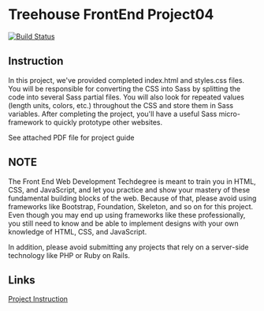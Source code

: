 # Treehouse FrontEnd Project04

[![Build Status](https://travis-ci.com/As-12/Treehouse-FEWD.svg?branch=Project04)](https://travis-ci.com/As-12/Treehouse-FEWD)

## Instruction
In this project, we've provided completed index.html and styles.css files. You will be responsible for converting the CSS into Sass by splitting the code into several Sass partial files. You will also look for repeated values (length units, colors, etc.) throughout the CSS and store them in Sass variables. After completing the project, you'll have a useful Sass micro-framework to quickly prototype other websites.

See attached PDF file for project guide

## NOTE
The Front End Web Development Techdegree is meant to train you in HTML, CSS, and JavaScript, and let you practice and show your mastery of these fundamental building blocks of the web. Because of that, please avoid using frameworks like Bootstrap, Foundation, Skeleton, and so on for this project. Even though you may end up using frameworks like these professionally, you still need to know and be able to implement designs with your own knowledge of HTML, CSS, and JavaScript.

In addition, please avoid submitting any projects that rely on a server-side technology like PHP or Ruby on Rails.

## Links

[Project Instruction](https://teamtreehouse.com/projects/web-style-guide)

